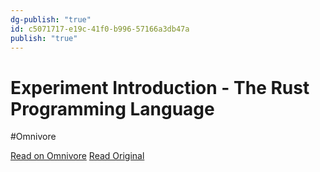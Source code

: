 ```yaml
---
dg-publish: "true"
id: c5071717-e19c-41f0-b996-57166a3db47a
publish: "true"
---
```


# Experiment Introduction - The Rust Programming Language
#Omnivore

[Read on Omnivore](https://omnivore.app/me/experiment-introduction-the-rust-programming-language-1895f7e0c74)
[Read Original](https://rust-book.cs.brown.edu)